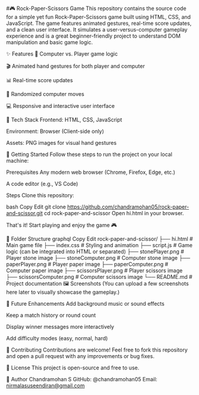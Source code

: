 #🎮 Rock-Paper-Scissors Game
This repository contains the source code for a simple yet fun Rock-Paper-Scissors game built using HTML, CSS, and JavaScript. The game features animated gestures, real-time score updates, and a clean user interface. It simulates a user-versus-computer gameplay experience and is a great beginner-friendly project to understand DOM manipulation and basic game logic.

✨ Features
🧠 Computer vs. Player game logic

🎬 Animated hand gestures for both player and computer

📊 Real-time score updates

🎯 Randomized computer moves

💻 Responsive and interactive user interface

🧰 Tech Stack
Frontend: HTML, CSS, JavaScript

Environment: Browser (Client-side only)

Assets: PNG images for visual hand gestures

🚀 Getting Started
Follow these steps to run the project on your local machine:

Prerequisites
Any modern web browser (Chrome, Firefox, Edge, etc.)

A code editor (e.g., VS Code)

Steps
Clone this repository:

bash
Copy
Edit
git clone https://github.com/chandramohan05/rock-paper-and-scissor.git
cd rock-paper-and-scissor
Open hi.html in your browser.

That's it! Start playing and enjoy the game 🎮

📁 Folder Structure
graphql
Copy
Edit
rock-paper-and-scissor/
├── hi.html               # Main game file
├── index.css             # Styling and animation
├── script.js             # Game logic (can be integrated into HTML or separated)
├── stonePlayer.png       # Player stone image
├── stoneComputer.png     # Computer stone image
├── paperPlayer.png       # Player paper image
├── paperComputer.png     # Computer paper image
├── scissorsPlayer.png    # Player scissors image
├── scissorsComputer.png  # Computer scissors image
└── README.md             # Project documentation
🖼️ Screenshots
(You can upload a few screenshots here later to visually showcase the gameplay.)

📌 Future Enhancements
Add background music or sound effects

Keep a match history or round count

Display winner messages more interactively

Add difficulty modes (easy, normal, hard)

🙌 Contributing
Contributions are welcome! Feel free to fork this repository and open a pull request with any improvements or bug fixes.

📜 License
This project is open-source and free to use.

👤 Author
Chandramohan S
GitHub: @chandramohan05
Email: nirmalasuseendiran@gmail.com
